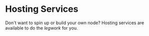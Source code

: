 # Hosting Services

Don't want to spin up or build your own node? Hosting services are available to do the _legwork_ for you.